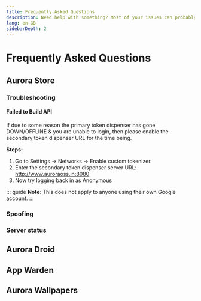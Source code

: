 ```yaml
---
title: Frequently Asked Questions
description: Need help with something? Most of your issues can probably be solved from this page.
lang: en-GB
sidebarDepth: 2
---
```


# Frequently Asked Questions

## Aurora Store

### Troubleshooting

#### Failed to Build API

If due to some reason the primary token dispenser has gone DOWN/OFFLINE & you are unable to login, then please enable the secondary token dispenser URL for the time being.​

**Steps:**

1. Go to Settings → Networks → Enable custom tokenizer​​.
2. Enter the secondary token dispenser server URL:​ http://www.auroraoss.in:8080​
3. Now try logging back in as Anonymous​

::: guide
**Note**: This does not apply to anyone using their own Google account.
:::




### Spoofing

### Server status

## Aurora Droid

## App Warden

## Aurora Wallpapers
